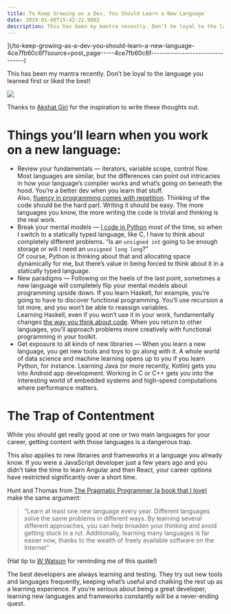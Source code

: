 ```yaml
---
title: To Keep Growing as a Dev, You Should Learn a New Language
date: 2019-01-08T15:42:22.908Z
description: This has been my mantra recently. Don’t be loyal to the language you learned first or liked the best!
---
```




](/to-keep-growing-as-a-dev-you-should-learn-a-new-language-4ce7fb60c6f?source=post_page-----4ce7fb60c6f--------------------------------)

This has been my mantra recently. Don’t be loyal to the language you learned first or liked the best!

![](https://miro.medium.com/max/600/0/1*4TI-t4uzGM0UoBa87zdQ3w.png)

Thanks to [Akshat Giri](https://medium.com/u/7715343b6bc?source=post_page-----4ce7fb60c6f--------------------------------) for the inspiration to write these thoughts out.

# Things you’ll learn when you work on a new language:

*   Review your fundamentals — iterators, variable scope, control flow. Most languages are similar, but the differences can point out intricacies in how your language’s compiler works and what’s going on beneath the hood. You’re a better dev when you learn that stuff.  
    Also, [fluency in programming comes with repetition](https://blog.usejournal.com/consider-yourself-a-developer-you-should-solve-the-project-euler-problems-ed8d13397c9c). Thinking of the code should be the hard part. Writing it should be easy. The more languages you know, the more writing the code is trivial and thinking is the real work.
*   Break your mental models — [I code in Python](https://medium.com/@BennettGarner/why-i-code-in-python-a1e4012eb859) most of the time, so when I switch to a statically typed language, like C, I have to think about completely different problems. “Is an `unsigned int` going to be enough storage or will I need an `unsigned long long`?”  
    Of course, Python is thinking about that and allocating space dynamically for me, but there’s value in being forced to think about it in a statically typed language.
*   New paradigms — Following on the heels of the last point, sometimes a new language will completely flip your mental models about programming upside down. If you learn Haskell, for example, you’re going to have to discover functional programming. You’ll use recursion a lot more, and you won’t be able to reassign variables.  
    Learning Haskell, even if you won’t use it in your work, fundamentally changes [the way you think about code](https://blog.usejournal.com/the-pragmatic-programmer-is-essential-reading-for-software-developers-443940b8ef9f). When you return to other languages, you’ll approach problems more creatively with functional programming in your toolkit.
*   Get exposure to all kinds of new libraries — When you learn a new language, you get new tools and toys to go along with it. A whole world of data science and machine learning opens up to you if you learn Python, for instance. Learning Java (or more recently, Kotlin) gets you into Android app development. Working in C or C++ gets you into the interesting world of embedded systems and high-speed computations where performance matters.

# The Trap of Contentment

While you should get really good at one or two main languages for your career, getting content with those languages is a dangerous trap.

This also applies to new libraries and frameworks in a language you already know. If you were a JavaScript developer just a few years ago and you didn’t take the time to learn Angular and then React, your career options have restricted significantly over a short time.

Hunt and Thomas from [The Pragmatic Programmer (a book that I love)](https://blog.usejournal.com/the-pragmatic-programmer-is-essential-reading-for-software-developers-443940b8ef9f) make the same argument:

> “Learn at least one new language every year. Different languages solve the same problems in different ways. By learning several different approaches, you can help broaden your thinking and avoid getting stuck in a rut. Additionally, learning many languages is far easier now, thanks to the wealth of freely available software on the Internet”

(Hat tip to [W Watson](https://medium.com/u/a6a83a2cff?source=post_page-----4ce7fb60c6f--------------------------------) for reminding me of this quote!)

The best developers are always learning and testing. They try out new tools and languages frequently, keeping what’s useful and chalking the rest up as a learning experience. If you’re serious about being a great developer, learning new languages and frameworks constantly will be a never-ending quest.